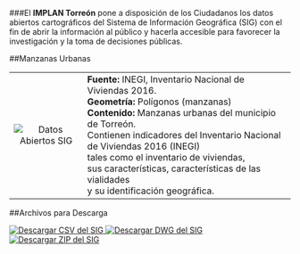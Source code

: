 
###El **IMPLAN Torreón** pone a disposición de los Ciudadanos los datos abiertos cartográficos del Sistema de Información Geográfica (SIG) con el fin de abrir la información  al público y hacerla accesible para favorecer la investigación y la toma de decisiones públicas.

##Manzanas Urbanas

<table>
 <tr>
    <td><center><img class="img-responsive" src="datos-abiertos/ima01.jpg" alt="Datos Abiertos SIG"></center></td>
    <td><b>Fuente:</b> INEGI, Inventario Nacional de Viviendas 2016.</br>
    <b>Geometría:</b> Polígonos (manzanas) </br>
    <b>Contenido:</b> Manzanas urbanas del municipio de Torreón. </br>
    Contienen indicadores del Inventario Nacional de Viviendas 2016 (INEGI) </br>
    tales como el inventario de viviendas,</br> sus características, características de las vialidades </br> y su identificación geográfica. </td>

 </tr>



</table>

##Archivos para Descarga

<a href="../sig/datos-abiertos/inv-viv-torreon-2016.csv"><img src="datos-abiertos/icono-csv.png" alt="Descargar CSV del SIG"> </a>
<a href="../sig/datos-abiertos/inv-viv-torreon-2016.dwg"><img src="datos-abiertos/icono-dwg.png" alt="Descargar DWG del SIG"> </a>
<a href="../sig/datos-abiertos/inv-viv-torreon-2016.zip"><img src="datos-abiertos/icono-zip.png" alt="Descargar ZIP del SIG"> </a>
